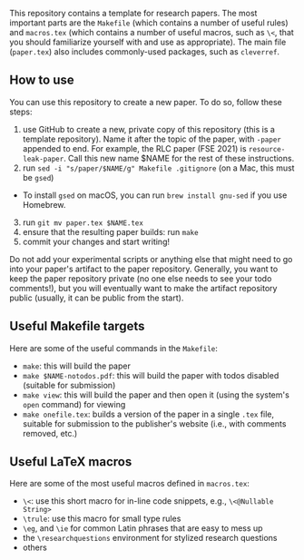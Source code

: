 This repository contains a template for research papers. The most important
parts are the `Makefile` (which contains a number of useful rules) and
`macros.tex` (which contains a number of useful macros, such as `\<`, that you
should familiarize yourself with and use as appropriate). The main file
(`paper.tex`) also includes commonly-used packages, such as `cleverref`.

## How to use

You can use this repository to create a new paper. To do so, follow these steps:
1. use GitHub to create a new, private copy of this repository (this is a template repository).
Name it after the topic of the paper, with `-paper` appended to end. For example,
the RLC paper (FSE 2021) is `resource-leak-paper`. Call this new name $NAME for the rest
of these instructions.
2. run `sed -i "s/paper/$NAME/g" Makefile .gitignore` (on a Mac, this must be `gsed`)
  * To install `gsed` on macOS, you can run `brew install gnu-sed` if you use
    Homebrew.
3. run `git mv paper.tex $NAME.tex`
4. ensure that the resulting paper builds:  run `make`
5. commit your changes and start writing!

Do not add your experimental scripts or anything else that might need to go into
your paper's artifact to the paper repository. Generally, you want to keep the paper
repository private (no one else needs to see your todo comments!), but you will eventually
want to make the artifact repository public (usually, it can be public from the start).

## Useful Makefile targets

Here are some of the useful commands in the `Makefile`:
* `make`: this will build the paper
* `make $NAME-notodos.pdf`: this will build the paper with todos disabled (suitable for submission)
* `make view`: this will build the paper and then open it (using the system's `open` command) for viewing
* `make onefile.tex`: builds a version of the paper in a single `.tex` file, suitable for submission
to the publisher's website (i.e., with comments removed, etc.)

## Useful LaTeX macros

Here are some of the most useful macros defined in `macros.tex`:
* `\<`: use this short macro for in-line code snippets, e.g., `\<@Nullable String>`
* `\trule`: use this macro for small type rules
* `\eg`, and `\ie` for common Latin phrases that are easy to mess up
* the `\researchquestions` environment for stylized research questions
* others

